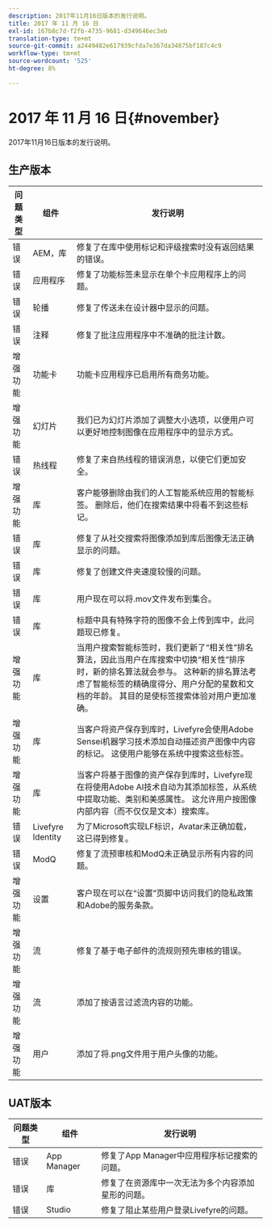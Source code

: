 ```yaml
---
description: 2017年11月16日版本的发行说明。
title: 2017 年 11 月 16 日
exl-id: 167b8c7d-f2fb-4735-9681-d349646ec3eb
translation-type: tm+mt
source-git-commit: a2449482e617939cfda7e367da34875bf187c4c9
workflow-type: tm+mt
source-wordcount: '525'
ht-degree: 8%

---
```


# 2017 年 11 月 16 日{#november}

2017年11月16日版本的发行说明。

## 生产版本

| **问题类型** | **组件** | **发行说明** |
|---|---|---|
| 错误 | AEM，库 | 修复了在库中使用标记和评级搜索时没有返回结果的错误。 |
| 错误 | 应用程序 | 修复了功能标签未显示在单个卡应用程序上的问题。 |
| 错误 | 轮播 | 修复了传送未在设计器中显示的问题。 |
| 错误 | 注释 | 修复了批注应用程序中不准确的批注计数。 |
| 增强功能 | 功能卡 | 功能卡应用程序已启用所有商务功能。 |
| 增强功能 | 幻灯片 | 我们已为幻灯片添加了调整大小选项，以便用户可以更好地控制图像在应用程序中的显示方式。 |
| 错误 | 热线程 | 修复了来自热线程的错误消息，以使它们更加安全。 |
| 增强功能 | 库 | 客户能够删除由我们的人工智能系统应用的智能标签。 删除后，他们在搜索结果中将看不到这些标记。 |
| 错误 | 库 | 修复了从社交搜索将图像添加到库后图像无法正确显示的问题。 |
| 错误 | 库 | 修复了创建文件夹速度较慢的问题。 |
| 错误 | 库 | 用户现在可以将.mov文件发布到集合。 |
| 错误 | 库 | 标题中具有特殊字符的图像不会上传到库中，此问题现已修复。 |
| 增强功能 | 库 | 当用户搜索智能标签时，我们更新了“相关性”排名算法，因此当用户在库搜索中切换“相关性”排序时，新的排名算法就会参与。 这种新的排名算法考虑了智能标签的精确度得分、用户分配的星数和文档的年龄。 其目的是使标签搜索体验对用户更加准确。 |
| 增强功能 | 库 | 当客户将资产保存到库时，Livefyre会使用Adobe Sensei机器学习技术添加自动描述资产图像中内容的标记。 这使用户能够在系统中搜索这些标签。 |
| 增强功能 | 库 | 当客户将基于图像的资产保存到库时，Livefyre现在将使用Adobe AI技术自动为其添加标签，从系统中提取功能、类别和美感属性。 这允许用户按图像内部内容（而不仅仅是文本）搜索库。 |
| 错误 | Livefyre Identity | 为了Microsoft实现LF标识，Avatar未正确加载，这已得到修复。 |
| 错误 | ModQ | 修复了流预审核和ModQ未正确显示所有内容的问题。 |
| 增强功能 | 设置 | 客户现在可以在“设置”页脚中访问我们的隐私政策和Adobe的服务条款。 |
| 增强功能 | 流 | 修复了基于电子邮件的流规则预先审核的错误。 |
| 增强功能 | 流 | 添加了按语言过滤流内容的功能。 |
| 增强功能 | 用户 | 添加了将.png文件用于用户头像的功能。 |

## UAT版本

| **问题类型** | **组件** | **发行说明** |
|---|---|---|
| 错误 | App Manager | 修复了App Manager中应用程序标记搜索的问题。 |
| 错误 | 库 | 修复了在资源库中一次无法为多个内容添加星形的问题。 |
| 错误 | Studio | 修复了阻止某些用户登录Livefyre的问题。 |
